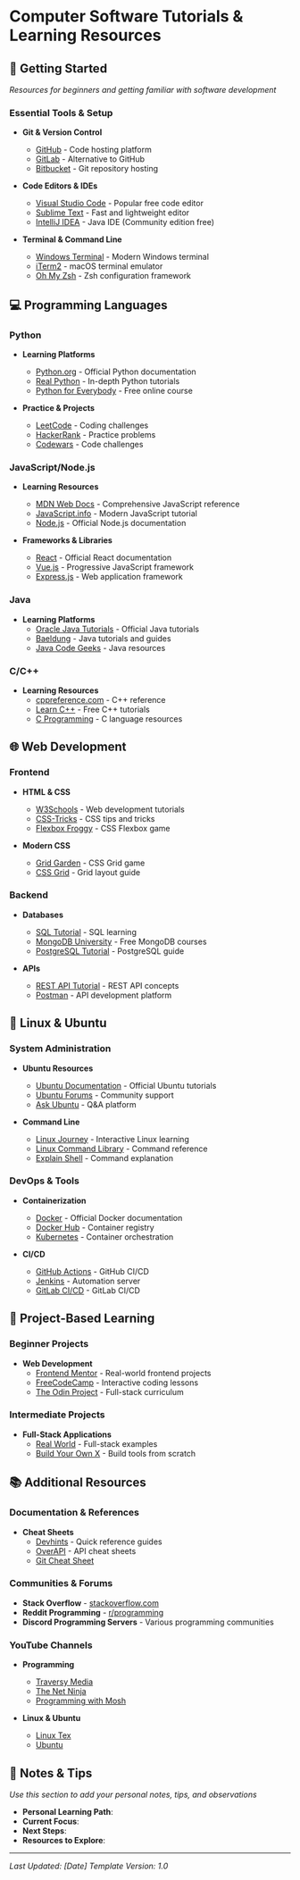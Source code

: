 # Computer Software Tutorials & Learning Resources

## 🚀 Getting Started
*Resources for beginners and getting familiar with software development*

### Essential Tools & Setup
- **Git & Version Control**
  - [GitHub](https://github.com) - Code hosting platform
  - [GitLab](https://gitlab.com) - Alternative to GitHub
  - [Bitbucket](https://bitbucket.org) - Git repository hosting

- **Code Editors & IDEs**
  - [Visual Studio Code](https://code.visualstudio.com) - Popular free code editor
  - [Sublime Text](https://www.sublimetext.com) - Fast and lightweight editor
  - [IntelliJ IDEA](https://www.jetbrains.com/idea/) - Java IDE (Community edition free)

- **Terminal & Command Line**
  - [Windows Terminal](https://github.com/microsoft/terminal) - Modern Windows terminal
  - [iTerm2](https://iterm2.com) - macOS terminal emulator
  - [Oh My Zsh](https://ohmyz.sh) - Zsh configuration framework

## 💻 Programming Languages

### Python
- **Learning Platforms**
  - [Python.org](https://www.python.org) - Official Python documentation
  - [Real Python](https://realpython.com) - In-depth Python tutorials
  - [Python for Everybody](https://www.py4e.com) - Free online course

- **Practice & Projects**
  - [LeetCode](https://leetcode.com) - Coding challenges
  - [HackerRank](https://www.hackerrank.com) - Practice problems
  - [Codewars](https://www.codewars.com) - Code challenges

### JavaScript/Node.js
- **Learning Resources**
  - [MDN Web Docs](https://developer.mozilla.org) - Comprehensive JavaScript reference
  - [JavaScript.info](https://javascript.info) - Modern JavaScript tutorial
  - [Node.js](https://nodejs.org) - Official Node.js documentation

- **Frameworks & Libraries**
  - [React](https://react.dev) - Official React documentation
  - [Vue.js](https://vuejs.org) - Progressive JavaScript framework
  - [Express.js](https://expressjs.com) - Web application framework

### Java
- **Learning Platforms**
  - [Oracle Java Tutorials](https://docs.oracle.com/javase/tutorial/) - Official Java tutorials
  - [Baeldung](https://www.baeldung.com) - Java tutorials and guides
  - [Java Code Geeks](https://www.javacodegeeks.com) - Java resources

### C/C++
- **Learning Resources**
  - [cppreference.com](https://en.cppreference.com) - C++ reference
  - [Learn C++](https://www.learncpp.com) - Free C++ tutorials
  - [C Programming](https://www.cprogramming.com) - C language resources

## 🌐 Web Development

### Frontend
- **HTML & CSS**
  - [W3Schools](https://www.w3schools.com) - Web development tutorials
  - [CSS-Tricks](https://css-tricks.com) - CSS tips and tricks
  - [Flexbox Froggy](https://flexboxfroggy.com) - CSS Flexbox game

- **Modern CSS**
  - [Grid Garden](https://cssgridgarden.com) - CSS Grid game
  - [CSS Grid](https://css-tricks.com/snippets/css/complete-guide-grid/) - Grid layout guide

### Backend
- **Databases**
  - [SQL Tutorial](https://www.w3schools.com/sql/) - SQL learning
  - [MongoDB University](https://university.mongodb.com) - Free MongoDB courses
  - [PostgreSQL Tutorial](https://www.postgresqltutorial.com) - PostgreSQL guide

- **APIs**
  - [REST API Tutorial](https://restfulapi.net) - REST API concepts
  - [Postman](https://www.postman.com) - API development platform

## 🐧 Linux & Ubuntu

### System Administration
- **Ubuntu Resources**
  - [Ubuntu Documentation](https://ubuntu.com/tutorials) - Official Ubuntu tutorials
  - [Ubuntu Forums](https://ubuntuforums.org) - Community support
  - [Ask Ubuntu](https://askubuntu.com) - Q&A platform

- **Command Line**
  - [Linux Journey](https://linuxjourney.com) - Interactive Linux learning
  - [Linux Command Library](https://linuxcommandlibrary.com) - Command reference
  - [Explain Shell](https://explainshell.com) - Command explanation

### DevOps & Tools
- **Containerization**
  - [Docker](https://docs.docker.com) - Official Docker documentation
  - [Docker Hub](https://hub.docker.com) - Container registry
  - [Kubernetes](https://kubernetes.io/docs/) - Container orchestration

- **CI/CD**
  - [GitHub Actions](https://docs.github.com/en/actions) - GitHub CI/CD
  - [Jenkins](https://www.jenkins.io) - Automation server
  - [GitLab CI/CD](https://docs.gitlab.com/ee/ci/) - GitLab CI/CD

## 🎯 Project-Based Learning

### Beginner Projects
- **Web Development**
  - [Frontend Mentor](https://www.frontendmentor.io) - Real-world frontend projects
  - [FreeCodeCamp](https://www.freecodecamp.org) - Interactive coding lessons
  - [The Odin Project](https://www.theodinproject.com) - Full-stack curriculum

### Intermediate Projects
- **Full-Stack Applications**
  - [Real World](https://github.com/gothinkster/realworld) - Full-stack examples
  - [Build Your Own X](https://github.com/codecrafters-io/build-your-own-x) - Build tools from scratch

## 📚 Additional Resources

### Documentation & References
- **Cheat Sheets**
  - [Devhints](https://devhints.io) - Quick reference guides
  - [OverAPI](http://overapi.com) - API cheat sheets
  - [Git Cheat Sheet](https://education.github.com/git-cheat-sheet-education.pdf)

### Communities & Forums
- **Stack Overflow** - [stackoverflow.com](https://stackoverflow.com)
- **Reddit Programming** - [r/programming](https://reddit.com/r/programming)
- **Discord Programming Servers** - Various programming communities

### YouTube Channels
- **Programming**
  - [Traversy Media](https://www.youtube.com/c/TraversyMedia)
  - [The Net Ninja](https://www.youtube.com/c/TheNetNinja)
  - [Programming with Mosh](https://www.youtube.com/c/ProgrammingwithMosh)

- **Linux & Ubuntu**
  - [Linux Tex](https://www.youtube.com/c/LinuxTex)
  - [Ubuntu](https://www.youtube.com/c/Ubuntu)

## 📝 Notes & Tips
*Use this section to add your personal notes, tips, and observations*

- **Personal Learning Path**: 
- **Current Focus**: 
- **Next Steps**: 
- **Resources to Explore**: 

---

*Last Updated: [Date]*
*Template Version: 1.0*